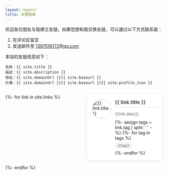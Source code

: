 ```yaml
---
layout: mypost
title: 友情链接
---
```


欢迎各位朋友与我建立友链，如果您想和我交换友链，可以通过以下方式联系我：

1. 在评论区留言
2. 发送邮件至 [1397516172@qq.com](mailto:1397516172@qq.com)

本站的友链信息如下：

```
名称：{{ site.title }}
描述：{{ site.description }}
地址：{{ site.domainUrl }}{{ site.baseurl }}
头像：{{ site.domainUrl }}{{ site.baseurl }}{{ site.profile_icon }}
```

<div class="friend-links-container">
  {%- for link in site.links %}
    <div class="friend-link-card">
      <div class="friend-link-avatar">
        <div class="avatar-wrapper">
          <a href="{{link.url}}" target="_blank">
            <img src="{{ link.header }}" alt="{{ link.title }}" onerror="this.style.display='none';this.nextElementSibling.style.display='flex';" style="pointer-events: none;">
            <div class="avatar-fallback">{{ link.title | slice: 0, 1 }}</div>
          </a>
        </div>
      </div>
      <div class="friend-link-info">
        <a href="{{ link.url }}" title="{{ link.desc }}" target="_blank" class="friend-link-title" style="text-decoration: none !important;">{{ link.title }}</a>
        <div class="friend-link-desc">{{link.desc}}</div>
        <div class="friend-link-tags">
          {%- assign tags = link.tag | split: ' ' -%}
          {%- for tag in tags %}
            <span class="tag">{{tag}}</span>
          {%- endfor %}
        </div>
      </div>
    </div>
  {%- endfor %}
</div>

<style>
.friend-links-container {
  display: grid;
  grid-template-columns: repeat(2, 1fr);
  gap: 15px 20px;
  margin-top: 30px;
}

@media (max-width: 768px) {
  .friend-links-container {
    grid-template-columns: 1fr;
  }
}

.friend-link-card {
  display: flex;
  padding: 15px;
  border-radius: 12px;
  box-shadow: 0 2px 10px rgba(0, 0, 0, 0.1);
  transition: all 0.3s ease;
  background-color: #fff;
}

.friend-link-card:hover {
  transform: translateY(-5px);
  box-shadow: 0 5px 15px rgba(0, 0, 0, 0.15);
}

.friend-link-avatar {
  margin-right: 15px;
  flex-shrink: 0;
  width: 60px;
  height: 60px;
}

.avatar-wrapper {
  width: 100%;
  height: 100%;
  overflow: hidden;
  border-radius: 50%;
  border: 2px solid #eee;
}

.friend-link-avatar a {
  display: block;
  width: 100%;
  height: 100%;
  text-decoration: none;
}

.friend-link-avatar img {
  width: 100%;
  height: 100%;
  object-fit: cover;
  display: block;
  pointer-events: none;
  -webkit-user-drag: none;
  user-select: none;
}

.avatar-fallback {
  width: 100%;
  height: 100%;
  background: #f0f0f0;
  color: #666;
  font-size: 24px;
  display: none;
  align-items: center;
  justify-content: center;
}

.friend-link-info {
  display: flex;
  flex-direction: column;
  flex: 1;
}

.friend-link-info a {
  text-decoration: none !important;
}

.friend-link-title {
  position: relative;
  font-size: 16px;
  font-weight: 600;
  margin-bottom: 6px;
  color: #333;
  transition: color 0.3s ease;
  display: block;
  text-decoration: none !important;
  padding-bottom: 6px;
  border-bottom: 1px solid #ddd !important;
}

.friend-link-title:hover {
  color: #4a4a4a;
}

.friend-link-desc {
  font-size: 13px;
  color: #666;
  line-height: 1.5;
  margin-bottom: 8px;
  margin-top: 6px;
}

.friend-link-tags {
  display: flex;
  flex-wrap: wrap;
  gap: 6px;
}

.tag {
  font-size: 12px;
  padding: 2px 8px;
  border-radius: 4px;
  background: #f5f5f5;
  color: #666;
}

/* 暗色模式适配 */
html.dark .friend-link-card {
  background: #1a1a1a;
  box-shadow: 0 2px 10px rgba(0, 0, 0, 0.2);
}

html.dark .friend-link-title {
  color: #e1e1e1;
  border-bottom-color: #444 !important;
}

html.dark .friend-link-title:hover {
  color: #fff;
}

html.dark .friend-link-desc {
  color: #999;
}

html.dark .tag {
  background: #333;
  color: #aaa;
}

html.dark .avatar-wrapper {
  border-color: #333;
}

html.dark .friend-link-avatar img {
  border-color: #333;
}
</style>
